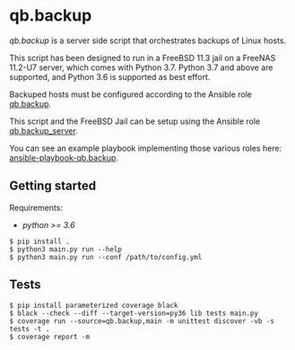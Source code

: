 # qb.backup

*qb.backup* is a server side script that orchestrates backups of Linux hosts.

This script has been designed to run in a FreeBSD 11.3 jail on a FreeNAS 11.2-U7
server, which comes with Python 3.7. Python 3.7 and above are supported, and
Python 3.6 is supported as best effort.

Backuped hosts must be configured according to the Ansible role
[qb.backup](https://github.com/quarkslab/ansible-role-qb.backup).

This script and the FreeBSD Jail can be setup using the Ansible role
[qb.backup_server](https://github.com/quarkslab/ansible-role-qb.backup_server).

You can see an example playbook implementing those various roles here:
[ansible-playbook-qb.backup](https://github.com/quarkslab/ansible-playbook-qb.backup).

## Getting started

Requirements:
- *python >= 3.6*

```console
$ pip install .
$ python3 main.py run --help
$ python3 main.py run --conf /path/to/config.yml
```

## Tests

```console
$ pip install parameterized coverage black
$ black --check --diff --target-version=py36 lib tests main.py
$ coverage run --source=qb.backup,main -m unittest discover -vb -s tests -t .
$ coverage report -m
```
